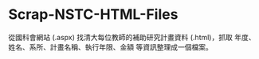 # Scrap-NSTC-HTML-Files
從國科會網站 (.aspx) 找清大每位教師的補助研究計畫資料 (.html)，抓取 年度、姓名、系所、計畫名稱、執行年限、金額 等資訊整理成一個檔案。

